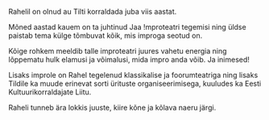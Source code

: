 Rahelil on olnud au Tilti korraldada juba viis aastat.

Mõned aastad kauem on ta juhtinud Jaa !mproteatri tegemisi ning üldse paistab 
tema külge tõmbuvat kõik, mis improga seotud on.

Kõige rohkem meeldib talle improteatri juures vahetu energia ning lõppematu hulk 
elamusi ja võimalusi, mida impro anda võib. Ja inimesed!

Lisaks improle on Rahel tegelenud klassikalise ja foorumteatriga ning 
lisaks Tildile ka muude erinevat sorti ürituste organiseerimisega, 
kuuludes ka Eesti Kultuurikorraldajate Liitu.

Raheli tunneb ära lokkis juuste, kiire kõne ja kõlava naeru järgi. 
